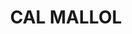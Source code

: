 ---
layout: test
title:  "CAL MALLOL"
coordinates:
  - group1:
        - [1.460115904490753, 42.357214083509028]
        - [1.460217952002072, 42.357243270002513]
        - [1.460222559616366, 42.35723888138287]
        - [1.460266446449916, 42.357253935044014]
        - [1.460275332811754, 42.357227907651946]
        - [1.460348245717847, 42.357252252178739]
        - [1.460329462229314, 42.357284266096421]
        - [1.46044574314692, 42.357314199876598]
        - [1.460445661678056, 42.357317536665889]
        - [1.46048709241254, 42.357310304699475]
        - [1.460490963761407, 42.357305349866962]
        - [1.460510323560119, 42.357311173008746]
        - [1.46054637711719, 42.357247681099878]
        - [1.46042561087653, 42.357217130866957]
        - [1.46043193538341, 42.357203864275114]
        - [1.460385676850388, 42.357193785648192]
        - [1.460382609643511, 42.357196526022001]
        - [1.460313201501572, 42.357182242242416]
        - [1.460310066395789, 42.357187763271909]
        - [1.460290652336337, 42.357184164623192]
        - [1.460145891856867, 42.357153291806149]
        - [1.460115904490753, 42.357214083509028]
---